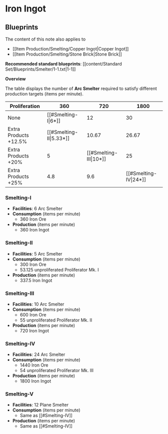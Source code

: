 # Iron Ingot

## Blueprints

The content of this note also applies to
- [[Item Production/Smelting/Copper Ingot|Copper Ingot]]
- [[Item Production/Smelting/Stone Brick|Stone Brick]]

**Recommended standard blueprints**: [[content/Standard Set/Blueprints/Smelter/1-1.txt|1-1]]

**Overview**

The table displays the number of **Arc Smelter** required to satisfy different production targets (items per minute).

| Proliferation         | 360                     | 720                    | 1800                  |
| --------------------- | ----------------------- | ---------------------- | --------------------- |
| None                  | [[#Smelting-I\|6*]]     | 12                     | 30                    |
| Extra Products +12.5% | [[#Smelting-II\|5.33*]] | 10.67                  | 26.67                 |
| Extra Products +20%   | 5                       | [[#Smelting-III\|10*]] | 25                    |
| Extra Products +25%   | 4.8                     | 9.6                    | [[#Smelting-IV\|24*]] |

### Smelting-I

- **Facilities**: 6 Arc Smelter
- **Consumption** (items per minute)
	- 360 Iron Ore
- **Production** (items per minute)
	- 360 Iron Ingot 

### Smelting-II

- **Facilities**: 5 Arc Smelter
- **Consumption** (items per minute)
	- 300 Iron Ore
	- 53.125 unproliferated Proliferator Mk. I
- **Production** (items per minute)
	- 337.5 Iron Ingot

### Smelting-III

- **Facilities**: 10 Arc Smelter
- **Consumption** (items per minute)
	- 600 Iron Ore
	- 55 unproliferated Proliferator Mk. II
- **Production** (items per minute)
	- 720 Iron Ingot

### Smelting-IV

- **Facilities**: 24 Arc Smelter
- **Consumption** (items per minute)
	- 1440 Iron Ore
	- 54 unproliferated Proliferator Mk. III
- **Production** (items per minute)
	- 1800 Iron Ingot

### Smelting-V

- **Facilities**: 12 Plane Smelter
- **Consumption** (items per minute)
	- Same as [[#Smelting-IV]]
- **Production** (items per minute)
	- Same as [[#Smelting-IV]]